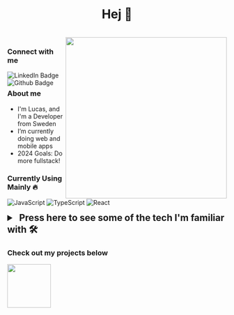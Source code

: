 <h1 align="center">Hej 👋</h1>

<br>

<img align="right" src="https://media.giphy.com/media/gjrYDwbjnK8x36xZIO/giphy.gif" width="370"/>

<h3 align="left">Connect with me</h3>
<div id="badges" align="left">
  <a href="https://www.linkedin.com/in/lucas-nordgren-8815941b8/" align="left">
    <img src="https://img.shields.io/badge/LinkedIn-blue?style=for-the-badge&logo=linkedin&logoColor=white" alt="LinkedIn Badge" align="left"/>
  </a>
  <a href="https://github.com/lucasnordic" align="left">
    <img src="https://img.shields.io/badge/GitHub-black?style=for-the-badge&logo=github&logoColor=white" alt="Github Badge" align="left"/>
  </a>
  
  <!-- <img src="https://komarev.com/ghpvc/?username=lucasnordic&style=flat-square&color=blue" alt="page views" width="144" align="left"/> <!-- - Since 2023-01-09 -->
</div>

<br>


<h3 align="left">About me</h3>

- I'm Lucas, and I'm a Developer from Sweden
- I’m currently doing web and mobile apps
- 2024 Goals: Do more fullstack!
<!-- - ⚡ I like fresh air
- 👯 I’m looking to collaborate on ...
- 🤔 I’m looking for help with ...
- 💬 Ask me about ...
- 📫 How to reach me: ...
-->

### Currently Using Mainly 🔥
![JavaScript](https://img.shields.io/badge/-JavaScript-333333?style=flat&logo=javascript)
![TypeScript](https://img.shields.io/badge/-TypeScript-333333?style=flat&logo=typescript)
![React](https://img.shields.io/badge/-React-333333?style=flat&logo=react)

<details>
<summary style="font-size: 1.5em; font-weight: bold">
  &nbsp;Press here to see some of the tech I'm familiar with 🛠
</summary>
  
- 💻 &nbsp;
  ![JavaScript](https://img.shields.io/badge/-JavaScript-333333?style=flat&logo=javascript)
  ![TypeScript](https://img.shields.io/badge/-TypeScript-333333?style=flat&logo=typescript)
  ![Java](https://img.shields.io/badge/-Java-333333?style=flat&logo=Java&logoColor=007396)
  ![C++](https://img.shields.io/badge/-C++-333333?style=flat&logo=C%2B%2B&logoColor=00599C)
  ![C](https://img.shields.io/badge/-C-333333?style=flat&logo=C%2B%2B)
- 🌐 &nbsp;
  ![HTML5](https://img.shields.io/badge/-HTML5-333333?style=flat&logo=HTML5)
  ![CSS](https://img.shields.io/badge/-CSS-333333?style=flat&logo=CSS3&logoColor=1572B6)
  ![Vue.js](https://img.shields.io/badge/-Vue.js-333333?style=flat&logo=vue.js)
  ![React](https://img.shields.io/badge/-React-333333?style=flat&logo=react)
  ![Bootstrap](https://img.shields.io/badge/-Bootstrap-333333?style=flat&logo=bootstrap&logoColor=563D7C)
- 🚀 &nbsp; 
  ![Node.js](https://img.shields.io/badge/-Node.js-333333?style=flat&logo=node.js)
  ![Express](https://img.shields.io/badge/-Express-333333?style=flat&logo=express)
  ![Spring Boot](https://img.shields.io/badge/-Spring%20Boot-333333?style=flat&logo=spring-boot)
  ![MQTT](https://img.shields.io/badge/-MQTT-333333?style=flat&logo=mqtt)
  ![OpenCV](https://img.shields.io/badge/-OpenCV-333333?style=flat&logo=opencv&logoColor=5C3EE8)
- 🛢 &nbsp;
  ![MongoDB](https://img.shields.io/badge/-MongoDB-333333?style=flat&logo=mongodb)
  ![Database](https://img.shields.io/badge/-Database-333333?style=flat&logo=postgresql)
- ⚙️ &nbsp;
  ![Git](https://img.shields.io/badge/-Git-333333?style=flat&logo=git)
  ![GitHub](https://img.shields.io/badge/-GitHub-333333?style=flat&logo=github)
  ![GitLab](https://img.shields.io/badge/-GitLab-333333?style=flat&logo=gitlab)
  ![Arduino](https://img.shields.io/badge/-Arduino-333333?style=flat&logo=arduino)
  ![Command Line](https://img.shields.io/badge/-Command%20Line-333333?style=flat&logo=windows-terminal)
  ![Docker](https://img.shields.io/badge/-Docker-333333?style=flat&logo=docker)
- 🔧 &nbsp;
  ![Visual Studio Code](https://img.shields.io/badge/-Visual%20Studio%20Code-333333?style=flat&logo=visual-studio-code&logoColor=007ACC)
  ![Visual Studio](https://img.shields.io/badge/-Visual%20Studio-333333?style=flat&logo=visual-studio&logoColor=5C2D91)
  ![IntelliJ IDEA](https://img.shields.io/badge/-IntelliJ%20IDEA-333333?style=flat&logo=intellij-idea&logoColor=white)
  ![Unity](https://img.shields.io/badge/-Unity-333333?style=flat&logo=unity)
  ![Maya](https://img.shields.io/badge/-Maya-333333?style=flat&logo=autodesk)
- 🖥 &nbsp;
  ![Photoshop](https://img.shields.io/badge/-Photoshop-333333?style=flat&logo=adobe-photoshop)
  ![Illustrator](https://img.shields.io/badge/-Illustrator-333333?style=flat&logo=adobe-illustrator)
  ![Figma](https://img.shields.io/badge/-Figma-333333?style=flat&logo=figma)


[js]: https://developer.mozilla.org/en-US/docs/Web/JavaScript
[html]: https://sv.wikipedia.org/wiki/HTML5
[css]: https://en.wikipedia.org/wiki/CSS
[java]: https://www.java.com/sv/
[cpp]: https://en.wikipedia.org/wiki/C%2B%2B
[db]: https://en.wikipedia.org/wiki/Database
[mongo]: https://www.mongodb.com/
[node]: https://nodejs.org/en/
[git]: https://git-scm.com/
[vue]: https://vuejs.org/
[vsc]: https://code.visualstudio.com/
[vs]: https://visualstudio.microsoft.com/
[ij]: https://www.jetbrains.com/idea/
[mqtt]: https://mqtt.org/
[gh]: https://git-scm.com/
[gl]: https://about.gitlab.com/company/
[cmd]: https://sv.wikipedia.org/wiki/Cmd.exe
[opencv]: https://opencv.org/
[arduino]: https://www.arduino.cc/
[unity]: https://unity.com/
[unreal]: https://img.icons8.com/windows/512/unreal-engine.png
[ps]: https://www.adobe.com/se/products/photoshop.html
[maya]: https://www.autodesk.se/products/maya/overview

</details>

<h3 align="left">Check out my projects below</h3>

<div id="footer" align="left">
  <img src="https://media.giphy.com/media/fsc7c7TYKulQ4lmmAo/giphy.gif" width="100"/>
</div>
